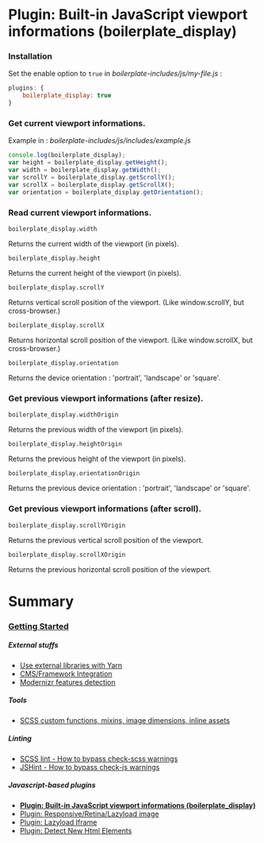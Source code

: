 # Plugin: Built-in JavaScript viewport informations (boilerplate_display)

### Installation

Set the enable option to `true` in *boilerplate-includes/js/my-file.js* :

```js
plugins: {
    boilerplate_display: true
}
```

### Get current viewport informations.

Example in : *boilerplate-includes/js/includes/example.js*

```js
console.log(boilerplate_display);
var height = boilerplate_display.getHeight();
var width = boilerplate_display.getWidth();
var scrollY = boilerplate_display.getScrollY();
var scrollX = boilerplate_display.getScrollX();
var orientation = boilerplate_display.getOrientation();
```

### Read current viewport informations.

`boilerplate_display.width`

Returns the current width of the viewport (in pixels).

`boilerplate_display.height`

Returns the current height of the viewport (in pixels).

`boilerplate_display.scrollY`

Returns vertical scroll position of the viewport. (Like window.scrollY, but cross-browser.)

`boilerplate_display.scrollX`

Returns horizontal scroll position of the viewport. (Like window.scrollX, but cross-browser.)

`boilerplate_display.orientation`

Returns the device orientation : 'portrait', 'landscape' or 'square'.

### Get previous viewport informations (after resize).

`boilerplate_display.widthOrigin`

Returns the previous width of the viewport (in pixels).

`boilerplate_display.heightOrigin`

Returns the previous height of the viewport (in pixels).

`boilerplate_display.orientationOrigin`

Returns the previous device orientation : 'portrait', 'landscape' or 'square'.

### Get previous viewport informations (after scroll).

`boilerplate_display.scrollYOrigin`

Returns the previous vertical scroll position of the viewport.

`boilerplate_display.scrollXOrigin`

Returns the previous horizontal scroll position of the viewport.

# Summary

### [Getting Started](./readme.md)

##### External stuffs

- [Use external libraries with Yarn](./external-libraries.md)
- [CMS/Framework Integration](./cms-framework.md)
- [Modernizr features detection](./modernizr.md)

##### Tools

- [SCSS custom functions, mixins, image dimensions, inline assets](./scss-functions.md)

##### Linting

- [SCSS lint - How to bypass check-scss warnings](./scss-lint.md)
- [JSHint - How to bypass check-js warnings](./jshint.md)

##### Javascript-based plugins

- **[Plugin: Built-in JavaScript viewport informations (boilerplate_display)](./viewport-framework.md)**
- [Plugin: Responsive/Retina/Lazyload image](./responsive-image-plugin.md)
- [Plugin: Lazyload Iframe](./lazyload-iframe.md)
- [Plugin: Detect New Html Elements](./detect-new-html-elements.md)
